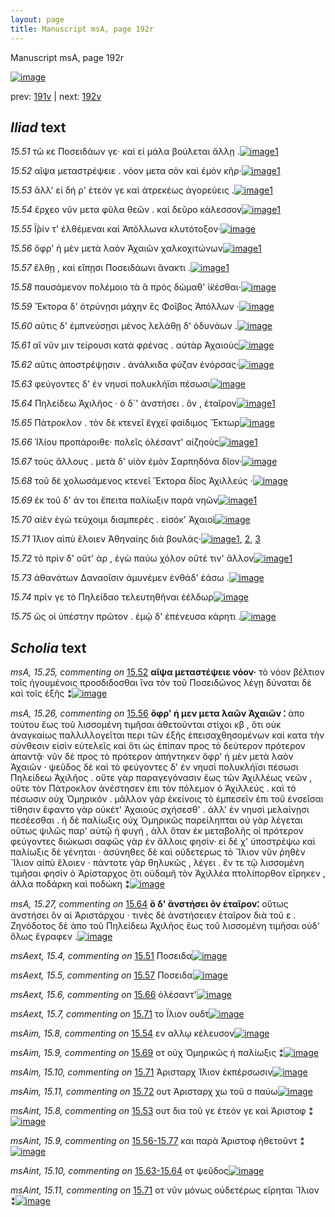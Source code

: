 ```yaml
---
layout: page
title: Manuscript msA, page 192r
---
```


Manuscript msA, page 192r

[![image](http://www.homermultitext.org/iipsrv?OBJ=IIP,1.0&FIF=/project/homer/pyramidal/deepzoom/hmt/vaimg/2017a/VA192RN_0363.tif&WID=100&CVT=JPEG)](http://www.homermultitext.org/ict2/?urn=urn:cite2:hmt:vaimg.2017a:VA192RN_0363)

prev:  [191v](../191v) | next:  [192v](../192v)

## *Iliad* text

*15.51* <a id="15.51"/> τῶ κε Ποσειδάων γε· καὶ εἰ μάλα βούλεται ἄλλῃ .[![image](http://www.homermultitext.org/iipsrv?OBJ=IIP,1.0&FIF=/project/homer/pyramidal/deepzoom/hmt/vaimg/2017a/VA192RN_0363.tif&RGN=0.185,0.2194,0.398,0.0233&WID=1000&CVT=JPEG)](http://www.homermultitext.org/ict2/?urn=urn:cite2:hmt:vaimg.2017a:VA192RN_0363@0.185,0.2194,0.398,0.0233)[1](#msAext_15.4)

*15.52* <a id="15.52"/> αῖψα μεταστρέψειε . νόον μετα σὸν καὶ ἐμὸν κῆρ·[![image](http://www.homermultitext.org/iipsrv?OBJ=IIP,1.0&FIF=/project/homer/pyramidal/deepzoom/hmt/vaimg/2017a/VA192RN_0363.tif&RGN=0.183,0.2367,0.398,0.0233&WID=1000&CVT=JPEG)](http://www.homermultitext.org/ict2/?urn=urn:cite2:hmt:vaimg.2017a:VA192RN_0363@0.183,0.2367,0.398,0.0233)[1](#msA_15.25)

*15.53* <a id="15.53"/> ἂλλ' εἰ δή ρ' ἐτεόν γε καὶ ἀτρεκέως ἀγορεύεις .[![image](http://www.homermultitext.org/iipsrv?OBJ=IIP,1.0&FIF=/project/homer/pyramidal/deepzoom/hmt/vaimg/2017a/VA192RN_0363.tif&RGN=0.187,0.2532,0.376,0.0233&WID=1000&CVT=JPEG)](http://www.homermultitext.org/ict2/?urn=urn:cite2:hmt:vaimg.2017a:VA192RN_0363@0.187,0.2532,0.376,0.0233)[1](#msAint_15.8)

*15.54* <a id="15.54"/> ἔρχεο νῦν μετα φῦλα θεῶν . καὶ δεῦρο κάλεσσον[![image](http://www.homermultitext.org/iipsrv?OBJ=IIP,1.0&FIF=/project/homer/pyramidal/deepzoom/hmt/vaimg/2017a/VA192RN_0363.tif&RGN=0.185,0.2735,0.376,0.0233&WID=1000&CVT=JPEG)](http://www.homermultitext.org/ict2/?urn=urn:cite2:hmt:vaimg.2017a:VA192RN_0363@0.185,0.2735,0.376,0.0233)[1](#msAim_15.8)

*15.55* <a id="15.55"/> Ϊ̂ρίν τ' ἐλθέμεναι καὶ Ἀπόλλωνα κλυτότοξον·[![image](http://www.homermultitext.org/iipsrv?OBJ=IIP,1.0&FIF=/project/homer/pyramidal/deepzoom/hmt/vaimg/2017a/VA192RN_0363.tif&RGN=0.182,0.2908,0.395,0.0301&WID=1000&CVT=JPEG)](http://www.homermultitext.org/ict2/?urn=urn:cite2:hmt:vaimg.2017a:VA192RN_0363@0.182,0.2908,0.395,0.0301)

*15.56* <a id="15.56"/> ὄφρ' ἡ μὲν μετὰ λαὸν Ἀχαιῶν χαλκοχιτώνων[![image](http://www.homermultitext.org/iipsrv?OBJ=IIP,1.0&FIF=/project/homer/pyramidal/deepzoom/hmt/vaimg/2017a/VA192RN_0363.tif&RGN=0.185,0.3088,0.395,0.0301&WID=1000&CVT=JPEG)](http://www.homermultitext.org/ict2/?urn=urn:cite2:hmt:vaimg.2017a:VA192RN_0363@0.185,0.3088,0.395,0.0301)[1](#msA_15.26)

*15.57* <a id="15.57"/> ἔλθῃ , καὶ εἴπῃσι Ποσειδάωνι ἄνακτι .[![image](http://www.homermultitext.org/iipsrv?OBJ=IIP,1.0&FIF=/project/homer/pyramidal/deepzoom/hmt/vaimg/2017a/VA192RN_0363.tif&RGN=0.189,0.3283,0.357,0.0301&WID=1000&CVT=JPEG)](http://www.homermultitext.org/ict2/?urn=urn:cite2:hmt:vaimg.2017a:VA192RN_0363@0.189,0.3283,0.357,0.0301)[1](#msAext_15.5)

*15.58* <a id="15.58"/> παυσάμενον πολέμοιο τὰ ἃ πρὸς δώμαθ' ἱ̈κέσθαι·[![image](http://www.homermultitext.org/iipsrv?OBJ=IIP,1.0&FIF=/project/homer/pyramidal/deepzoom/hmt/vaimg/2017a/VA192RN_0363.tif&RGN=0.191,0.3501,0.426,0.0301&WID=1000&CVT=JPEG)](http://www.homermultitext.org/ict2/?urn=urn:cite2:hmt:vaimg.2017a:VA192RN_0363@0.191,0.3501,0.426,0.0301)

*15.59* <a id="15.59"/> Ἕκτορα δ' ὀτρύνῃσι μάχην ἒς Φοῖβος Ἀπόλλων ·[![image](http://www.homermultitext.org/iipsrv?OBJ=IIP,1.0&FIF=/project/homer/pyramidal/deepzoom/hmt/vaimg/2017a/VA192RN_0363.tif&RGN=0.191,0.3659,0.426,0.0285&WID=1000&CVT=JPEG)](http://www.homermultitext.org/ict2/?urn=urn:cite2:hmt:vaimg.2017a:VA192RN_0363@0.191,0.3659,0.426,0.0285)

*15.60* <a id="15.60"/> αῦτις δ' ἐμπνεύσῃσι μένος λελάθῃ δ' ὀδυνάων .[![image](http://www.homermultitext.org/iipsrv?OBJ=IIP,1.0&FIF=/project/homer/pyramidal/deepzoom/hmt/vaimg/2017a/VA192RN_0363.tif&RGN=0.192,0.3869,0.413,0.0285&WID=1000&CVT=JPEG)](http://www.homermultitext.org/ict2/?urn=urn:cite2:hmt:vaimg.2017a:VA192RN_0363@0.192,0.3869,0.413,0.0285)

*15.61* <a id="15.61"/> αἳ νῦν μιν τείρουσι κατὰ φρένας . αὐτὰρ Ἀχαιοὺς[![image](http://www.homermultitext.org/iipsrv?OBJ=IIP,1.0&FIF=/project/homer/pyramidal/deepzoom/hmt/vaimg/2017a/VA192RN_0363.tif&RGN=0.188,0.4065,0.413,0.0285&WID=1000&CVT=JPEG)](http://www.homermultitext.org/ict2/?urn=urn:cite2:hmt:vaimg.2017a:VA192RN_0363@0.188,0.4065,0.413,0.0285)

*15.62* <a id="15.62"/> αῦτις ἀποστρέψῃσιν . ἀνάλκιδα φύζαν ἐνόρσας·[![image](http://www.homermultitext.org/iipsrv?OBJ=IIP,1.0&FIF=/project/homer/pyramidal/deepzoom/hmt/vaimg/2017a/VA192RN_0363.tif&RGN=0.187,0.423,0.417,0.0285&WID=1000&CVT=JPEG)](http://www.homermultitext.org/ict2/?urn=urn:cite2:hmt:vaimg.2017a:VA192RN_0363@0.187,0.423,0.417,0.0285)

*15.63* <a id="15.63"/> φεύγοντες δ' ἐν νηυσὶ πολυκλήϊσι πέσωσι[![image](http://www.homermultitext.org/iipsrv?OBJ=IIP,1.0&FIF=/project/homer/pyramidal/deepzoom/hmt/vaimg/2017a/VA192RN_0363.tif&RGN=0.186,0.441,0.366,0.0285&WID=1000&CVT=JPEG)](http://www.homermultitext.org/ict2/?urn=urn:cite2:hmt:vaimg.2017a:VA192RN_0363@0.186,0.441,0.366,0.0285)

*15.64* <a id="15.64"/> Πηλείδεω Ἀχιλῆος · ὁ δ`' ἀνστήσει . ὃν , ἑταῖρον[![image](http://www.homermultitext.org/iipsrv?OBJ=IIP,1.0&FIF=/project/homer/pyramidal/deepzoom/hmt/vaimg/2017a/VA192RN_0363.tif&RGN=0.186,0.4613,0.384,0.0285&WID=1000&CVT=JPEG)](http://www.homermultitext.org/ict2/?urn=urn:cite2:hmt:vaimg.2017a:VA192RN_0363@0.186,0.4613,0.384,0.0285)[1](#msA_15.27)

*15.65* <a id="15.65"/> Πάτροκλον . τὸν δὲ κτενεῖ ἔγχεϊ φαίδιμος Ἕκτωρ[![image](http://www.homermultitext.org/iipsrv?OBJ=IIP,1.0&FIF=/project/homer/pyramidal/deepzoom/hmt/vaimg/2017a/VA192RN_0363.tif&RGN=0.186,0.4801,0.401,0.0285&WID=1000&CVT=JPEG)](http://www.homermultitext.org/ict2/?urn=urn:cite2:hmt:vaimg.2017a:VA192RN_0363@0.186,0.4801,0.401,0.0285)

*15.66* <a id="15.66"/> Ἰ̈λίου προπάροιθε· πολεῖς ὀλέσαντ' αἰζηοὺς[![image](http://www.homermultitext.org/iipsrv?OBJ=IIP,1.0&FIF=/project/homer/pyramidal/deepzoom/hmt/vaimg/2017a/VA192RN_0363.tif&RGN=0.186,0.4989,0.389,0.0285&WID=1000&CVT=JPEG)](http://www.homermultitext.org/ict2/?urn=urn:cite2:hmt:vaimg.2017a:VA192RN_0363@0.186,0.4989,0.389,0.0285)[1](#msAext_15.6)

*15.67* <a id="15.67"/> τοὺς ἄλλους . μετὰ δ' υἱὸν ἐμὸν Σαρπηδόνα δῖον·[![image](http://www.homermultitext.org/iipsrv?OBJ=IIP,1.0&FIF=/project/homer/pyramidal/deepzoom/hmt/vaimg/2017a/VA192RN_0363.tif&RGN=0.189,0.5184,0.408,0.0285&WID=1000&CVT=JPEG)](http://www.homermultitext.org/ict2/?urn=urn:cite2:hmt:vaimg.2017a:VA192RN_0363@0.189,0.5184,0.408,0.0285)

*15.68* <a id="15.68"/> τοῦ δὲ χολωσάμενος κτενεῖ Ἕκτορα δῖος Ἀχιλλεύς ·[![image](http://www.homermultitext.org/iipsrv?OBJ=IIP,1.0&FIF=/project/homer/pyramidal/deepzoom/hmt/vaimg/2017a/VA192RN_0363.tif&RGN=0.187,0.5387,0.434,0.0285&WID=1000&CVT=JPEG)](http://www.homermultitext.org/ict2/?urn=urn:cite2:hmt:vaimg.2017a:VA192RN_0363@0.187,0.5387,0.434,0.0285)

*15.69* <a id="15.69"/> ἐκ τοῦ δ' άν τοι ἔπειτα παλίωξιν παρὰ νηῶν[![image](http://www.homermultitext.org/iipsrv?OBJ=IIP,1.0&FIF=/project/homer/pyramidal/deepzoom/hmt/vaimg/2017a/VA192RN_0363.tif&RGN=0.183,0.5552,0.404,0.0248&WID=1000&CVT=JPEG)](http://www.homermultitext.org/ict2/?urn=urn:cite2:hmt:vaimg.2017a:VA192RN_0363@0.183,0.5552,0.404,0.0248)[1](#msAim_15.9)

*15.70* <a id="15.70"/> αἰὲν ἐγὼ τεύχοιμι διαμπερὲς . εἰσόκ' Ἀχαιοὶ[![image](http://www.homermultitext.org/iipsrv?OBJ=IIP,1.0&FIF=/project/homer/pyramidal/deepzoom/hmt/vaimg/2017a/VA192RN_0363.tif&RGN=0.184,0.5755,0.404,0.0263&WID=1000&CVT=JPEG)](http://www.homermultitext.org/ict2/?urn=urn:cite2:hmt:vaimg.2017a:VA192RN_0363@0.184,0.5755,0.404,0.0263)

*15.71* <a id="15.71"/> Ί̈λιον αἰπὺ ἕλοιεν Ἀθηναίης διὰ βουλάς·[![image](http://www.homermultitext.org/iipsrv?OBJ=IIP,1.0&FIF=/project/homer/pyramidal/deepzoom/hmt/vaimg/2017a/VA192RN_0363.tif&RGN=0.182,0.5935,0.384,0.0285&WID=1000&CVT=JPEG)](http://www.homermultitext.org/ict2/?urn=urn:cite2:hmt:vaimg.2017a:VA192RN_0363@0.182,0.5935,0.384,0.0285)[1](#msAint_15.11), [2](#msAext_15.7), [3](#msAim_15.10)

*15.72* <a id="15.72"/> τὸ πρὶν δ' οὔτ' ὰρ , ἐγὼ παύω χόλον οὔτέ τιν' ἄλλον[![image](http://www.homermultitext.org/iipsrv?OBJ=IIP,1.0&FIF=/project/homer/pyramidal/deepzoom/hmt/vaimg/2017a/VA192RN_0363.tif&RGN=0.181,0.6123,0.394,0.0285&WID=1000&CVT=JPEG)](http://www.homermultitext.org/ict2/?urn=urn:cite2:hmt:vaimg.2017a:VA192RN_0363@0.181,0.6123,0.394,0.0285)[1](#msAim_15.11)

*15.73* <a id="15.73"/> ἀθανάτων Δαναοῖσιν ἀμυνέμεν ἐνθάδ' ἐάσω .[![image](http://www.homermultitext.org/iipsrv?OBJ=IIP,1.0&FIF=/project/homer/pyramidal/deepzoom/hmt/vaimg/2017a/VA192RN_0363.tif&RGN=0.179,0.6334,0.416,0.024&WID=1000&CVT=JPEG)](http://www.homermultitext.org/ict2/?urn=urn:cite2:hmt:vaimg.2017a:VA192RN_0363@0.179,0.6334,0.416,0.024)

*15.74* <a id="15.74"/> πρίν γε τὸ Πηλείδαο τελευτηθῆναι ἐέλδωρ[![image](http://www.homermultitext.org/iipsrv?OBJ=IIP,1.0&FIF=/project/homer/pyramidal/deepzoom/hmt/vaimg/2017a/VA192RN_0363.tif&RGN=0.177,0.6521,0.385,0.0263&WID=1000&CVT=JPEG)](http://www.homermultitext.org/ict2/?urn=urn:cite2:hmt:vaimg.2017a:VA192RN_0363@0.177,0.6521,0.385,0.0263)

*15.75* <a id="15.75"/> ὥς οἱ ὑπέστην πρῶτον . ἐμῷ δ' ἐπένευσα κάρητι .[![image](http://www.homermultitext.org/iipsrv?OBJ=IIP,1.0&FIF=/project/homer/pyramidal/deepzoom/hmt/vaimg/2017a/VA192RN_0363.tif&RGN=0.174,0.6702,0.414,0.0263&WID=1000&CVT=JPEG)](http://www.homermultitext.org/ict2/?urn=urn:cite2:hmt:vaimg.2017a:VA192RN_0363@0.174,0.6702,0.414,0.0263)

## *Scholia* text

*msA, 15.25, commenting on* [15.52](#15.52)  <a id="msA_15.25"/> **αῖψα μεταστέψειε νόον·** τὸ νόον βέλτιον τοῖς ἡγουμένοις προσδιδοσθαι ἵνα τὸν τοῦ Ποσειδῶνος λέγῃ δύναται δὲ καὶ τοῖς ἑξῆς ⁑[![image](http://www.homermultitext.org/iipsrv?OBJ=IIP,1.0&FIF=/project/homer/pyramidal/deepzoom/hmt/vaimg/2017a/VA192RN_0363.tif&RGN=0.178,0.1097,0.622,0.0255&WID=1000&CVT=JPEG)](http://www.homermultitext.org/ict2/?urn=urn:cite2:hmt:vaimg.2017a:VA192RN_0363@0.178,0.1097,0.622,0.0255)

*msA, 15.26, commenting on* [15.56](#15.56)  <a id="msA_15.26"/> **ὄφρ' ἡ μεν μετα λαῶν Ἀχαιῶν ⁚** ἀπο τούτου ἕως τοῦ λισσομένη τιμῆσαι ἀθετοῦνται στίχοι κβ , ὅτι οὐκ ἀναγκαίως παλλιλλογεῖται περι τῶν ἑξῆς ἐπεισαχθησομένων καὶ κατα τὴν σύνθεσιν εἰσὶν εὐτελεῖς καὶ ὅτι ὡς ἐπίπαν προς τὸ δεύτερον πρότερον ἀπαντᾷ· νῦν δὲ προς τὸ πρότερον ἀπήντηκεν ὄφρ' ἡ μὲν μετὰ λαὸν Ἀχαιῶν · ψεῦδος δὲ καὶ τὸ φεύγοντες δ' ἐν νηυσὶ πολυκλήϊσι πέσωσι Πηλείδεω Ἀχιλῆος . οὔτε γὰρ παραγεγόνασιν ἕως τῶν Ἀχιλλέως νεῶν , οὔτε τὸν Πάτροκλον ἀνέστησεν ἐπι τὸν πόλεμον ὁ Ἀχιλλεύς . καὶ τὸ πέσωσιν οὐχ Ὁμηρικόν . μᾶλλον γὰρ ἐκείνοις τὸ ἐμπεσεῖν ἐπι τοῦ ἐνσεῖσαι τίθησιν ἔφαντο γὰρ οὐκέτ' Ἀχαιούς σχήσεσθ' . ἀλλ' ἐν νηυσὶ μελαίνῃσι πεσέεσθαι . ἡ δὲ παλίωξις οὐχ Ὁμηρικῶς παρείληπται οὐ γὰρ λέγεται οὕτως ψιλῶς παρ' αὐτῷ ἡ φυγή , ἀλλ ὅταν ἐκ μεταβολῆς οἱ πρότερον φεύγοντες διώκωσι σαφῶς γὰρ ἐν ἄλλοις φησίν· εἰ δέ χ' ὑποστρέψω καὶ παλίωξις δὲ γένηται · ἀσύνηθες δὲ καὶ οὐδετερως τὸ Ἴλιον νῦν ῥηθὲν Ἴλιον αἰπὺ ἕλοιεν · πάντοτε γὰρ θηλυκῶς , λέγει . ἔν τε τῷ λισσομένη τιμῆσαι φησὶν ὁ Ἀρίσταρχος ὅτι οὐδαμῆ τὸν Ἀχιλλέα πτολίπορθον εἴρηκεν , ἀλλα ποδάρκη καὶ ποδώκη ⁑[![image](http://www.homermultitext.org/iipsrv?OBJ=IIP,1.0&FIF=/project/homer/pyramidal/deepzoom/hmt/vaimg/2017a/VA192RN_0363.tif&RGN=0.177,0.1225,0.644,0.1518&WID=1000&CVT=JPEG)](http://www.homermultitext.org/ict2/?urn=urn:cite2:hmt:vaimg.2017a:VA192RN_0363@0.177,0.1225,0.644,0.1518)

*msA, 15.27, commenting on* [15.64](#15.64)  <a id="msA_15.27"/> **ὃ δ' ἂνστήσει ὂν ἑταῖρον⁚** οὕτως ἀνστήσει ὃν αἱ Ἀριστάρχου · τινὲς δὲ ἀνστήσειεν ἑταῖρον διὰ τοῦ ε . Ζηνόδοτος δὲ ἀπο τοῦ Πηλείδεω Ἀχιλῆος ἕως τοῦ λισσομένη τιμῆσαι οὐδ' ὅλως ἔγραφεν .[![image](http://www.homermultitext.org/iipsrv?OBJ=IIP,1.0&FIF=/project/homer/pyramidal/deepzoom/hmt/vaimg/2017a/VA192RN_0363.tif&RGN=0.598,0.4591,0.228,0.0751&WID=1000&CVT=JPEG)](http://www.homermultitext.org/ict2/?urn=urn:cite2:hmt:vaimg.2017a:VA192RN_0363@0.598,0.4591,0.228,0.0751)

*msAext, 15.4, commenting on* [15.51](#15.51)  <a id="msAext_15.4"/> Ποσειδα[![image](http://www.homermultitext.org/iipsrv?OBJ=IIP,1.0&FIF=/project/homer/pyramidal/deepzoom/hmt/vaimg/2017a/VA192RN_0363.tif&RGN=0.816,0.2246,0.053,0.0248&WID=1000&CVT=JPEG)](http://www.homermultitext.org/ict2/?urn=urn:cite2:hmt:vaimg.2017a:VA192RN_0363@0.816,0.2246,0.053,0.0248)

*msAext, 15.5, commenting on* [15.57](#15.57)  <a id="msAext_15.5"/> Ποσειδα[![image](http://www.homermultitext.org/iipsrv?OBJ=IIP,1.0&FIF=/project/homer/pyramidal/deepzoom/hmt/vaimg/2017a/VA192RN_0363.tif&RGN=0.819,0.3381,0.061,0.0233&WID=1000&CVT=JPEG)](http://www.homermultitext.org/ict2/?urn=urn:cite2:hmt:vaimg.2017a:VA192RN_0363@0.819,0.3381,0.061,0.0233)

*msAext, 15.6, commenting on* [15.66](#15.66)  <a id="msAext_15.6"/> ὀλέσαντ'[![image](http://www.homermultitext.org/iipsrv?OBJ=IIP,1.0&FIF=/project/homer/pyramidal/deepzoom/hmt/vaimg/2017a/VA192RN_0363.tif&RGN=0.804,0.5071,0.07,0.024&WID=1000&CVT=JPEG)](http://www.homermultitext.org/ict2/?urn=urn:cite2:hmt:vaimg.2017a:VA192RN_0363@0.804,0.5071,0.07,0.024)

*msAext, 15.7, commenting on* [15.71](#15.71)  <a id="msAext_15.7"/> το Ϊλιον ουδτ[![image](http://www.homermultitext.org/iipsrv?OBJ=IIP,1.0&FIF=/project/homer/pyramidal/deepzoom/hmt/vaimg/2017a/VA192RN_0363.tif&RGN=0.811,0.5898,0.079,0.0338&WID=1000&CVT=JPEG)](http://www.homermultitext.org/ict2/?urn=urn:cite2:hmt:vaimg.2017a:VA192RN_0363@0.811,0.5898,0.079,0.0338)

*msAim, 15.8, commenting on* [15.54](#15.54)  <a id="msAim_15.8"/> εν αλλῳ κέλευσον[![image](http://www.homermultitext.org/iipsrv?OBJ=IIP,1.0&FIF=/project/homer/pyramidal/deepzoom/hmt/vaimg/2017a/VA192RN_0363.tif&RGN=0.553,0.2765,0.055,0.0218&WID=1000&CVT=JPEG)](http://www.homermultitext.org/ict2/?urn=urn:cite2:hmt:vaimg.2017a:VA192RN_0363@0.553,0.2765,0.055,0.0218)

*msAim, 15.9, commenting on* [15.69](#15.69)  <a id="msAim_15.9"/> οτ οὐχ Ὁμηρικῶς ἡ παλίωξις ⁑[![image](http://www.homermultitext.org/iipsrv?OBJ=IIP,1.0&FIF=/project/homer/pyramidal/deepzoom/hmt/vaimg/2017a/VA192RN_0363.tif&RGN=0.585,0.5582,0.097,0.0361&WID=1000&CVT=JPEG)](http://www.homermultitext.org/ict2/?urn=urn:cite2:hmt:vaimg.2017a:VA192RN_0363@0.585,0.5582,0.097,0.0361)

*msAim, 15.10, commenting on* [15.71](#15.71)  <a id="msAim_15.10"/> Ἀρισταρχ Ί̈λιον ἐκπέρσωσιν[![image](http://www.homermultitext.org/iipsrv?OBJ=IIP,1.0&FIF=/project/homer/pyramidal/deepzoom/hmt/vaimg/2017a/VA192RN_0363.tif&RGN=0.574,0.6003,0.117,0.0203&WID=1000&CVT=JPEG)](http://www.homermultitext.org/ict2/?urn=urn:cite2:hmt:vaimg.2017a:VA192RN_0363@0.574,0.6003,0.117,0.0203)

*msAim, 15.11, commenting on* [15.72](#15.72)  <a id="msAim_15.11"/> ουτ Ἀρισταρχ χω τοῦ σ παύω[![image](http://www.homermultitext.org/iipsrv?OBJ=IIP,1.0&FIF=/project/homer/pyramidal/deepzoom/hmt/vaimg/2017a/VA192RN_0363.tif&RGN=0.574,0.6198,0.117,0.0203&WID=1000&CVT=JPEG)](http://www.homermultitext.org/ict2/?urn=urn:cite2:hmt:vaimg.2017a:VA192RN_0363@0.574,0.6198,0.117,0.0203)

*msAint, 15.8, commenting on* [15.53](#15.53)  <a id="msAint_15.8"/> ουτ δια τοῦ γε ἐτεόν γε καὶ Ἀριστοφ ⁑[![image](http://www.homermultitext.org/iipsrv?OBJ=IIP,1.0&FIF=/project/homer/pyramidal/deepzoom/hmt/vaimg/2017a/VA192RN_0363.tif&RGN=0.113,0.2524,0.072,0.0361&WID=1000&CVT=JPEG)](http://www.homermultitext.org/ict2/?urn=urn:cite2:hmt:vaimg.2017a:VA192RN_0363@0.113,0.2524,0.072,0.0361)

*msAint, 15.9, commenting on* [15.56-15.77](#15.56-15.77)  <a id="msAint_15.9"/> και παρὰ Ἀριστοφ ἠθετοῦντ ⁑[![image](http://www.homermultitext.org/iipsrv?OBJ=IIP,1.0&FIF=/project/homer/pyramidal/deepzoom/hmt/vaimg/2017a/VA192RN_0363.tif&RGN=0.123,0.3043,0.072,0.0361&WID=1000&CVT=JPEG)](http://www.homermultitext.org/ict2/?urn=urn:cite2:hmt:vaimg.2017a:VA192RN_0363@0.123,0.3043,0.072,0.0361)

*msAint, 15.10, commenting on* [15.63-15.64](#15.63-15.64)  <a id="msAint_15.10"/> οτ ψεῦδος[![image](http://www.homermultitext.org/iipsrv?OBJ=IIP,1.0&FIF=/project/homer/pyramidal/deepzoom/hmt/vaimg/2017a/VA192RN_0363.tif&RGN=0.116,0.4508,0.075,0.0248&WID=1000&CVT=JPEG)](http://www.homermultitext.org/ict2/?urn=urn:cite2:hmt:vaimg.2017a:VA192RN_0363@0.116,0.4508,0.075,0.0248)

*msAint, 15.11, commenting on* [15.71](#15.71)  <a id="msAint_15.11"/> οτ νῦν μόνως οὐδετέρως εἴρηται Ἴλιον ⁑[![image](http://www.homermultitext.org/iipsrv?OBJ=IIP,1.0&FIF=/project/homer/pyramidal/deepzoom/hmt/vaimg/2017a/VA192RN_0363.tif&RGN=0.106,0.5838,0.075,0.0503&WID=1000&CVT=JPEG)](http://www.homermultitext.org/ict2/?urn=urn:cite2:hmt:vaimg.2017a:VA192RN_0363@0.106,0.5838,0.075,0.0503)